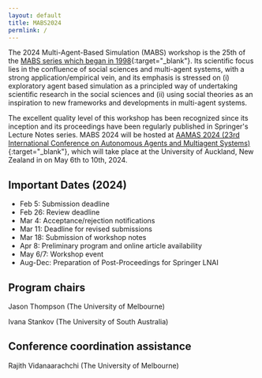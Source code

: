 ```yaml
---
layout: default
title: MABS2024
permlink: /
---
```


<!-- ---

## Best Paper Award

**Active Sensing for Epidemic State Estimation using ABM-guided Machine Learning** [<a href="../articles/salibaEtAl2023.pdf" target="_blank">PDF</a>] [<a href="../presentations/swarupEtAl2023-presentation.pdf" target="_blank">Presentation</a>]<br/>_Sami Saliba, Faraz Dadgostari, Stefan Hoops, Henning S. Mortveit, Samarth Swarup_ 

--- -->

The 2024 Multi-Agent-Based Simulation (MABS) workshop is the 25th of the [MABS series which began in 1998](http://www.pcs.usp.br/~mabs/){:target="_blank"}. Its scientific focus lies in the confluence of social sciences and multi-agent systems, with a strong application/empirical vein, and its emphasis is stressed on (i) exploratory agent based simulation as a principled way of undertaking scientific research in the social sciences and (ii) using social theories as an inspiration to new frameworks and developments in multi-agent systems.

The excellent quality level of this workshop has been recognized since its inception and its proceedings have been regularly published in Springer's Lecture Notes series. MABS 2024 will be hosted at [AAMAS 2024 (23rd International Conference on Autonomous Agents and Multiagent Systems)](https://www.aamas2024-conference.auckland.ac.nz/){:target="_blank"}, which will take place at the University of Auckland, New Zealand in on May 6th to 10th, 2024.

## Important Dates (2024)
+ Feb 5: Submission deadline
+ Feb 26: Review deadline
+ Mar 4: Acceptance/rejection notifications
+ Mar 11: Deadline for revised submissions
+ Mar 18: Submission of workshop notes
+ Apr 8: Preliminary program and online article availability
+ May 6/7: Workshop event
+ Aug-Dec: Preparation of Post-Proceedings for Springer LNAI


## Program chairs
Jason Thompson (The University of Melbourne)

Ivana Stankov (The University of South Australia)

## Conference coordination assistance
Rajith Vidanaarachchi (The University of Melbourne)
